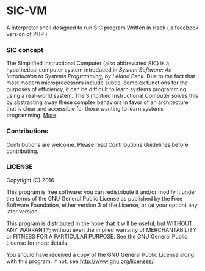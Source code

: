 # SIC-VM
  A interpreter shell designed to run SIC program
  Written in Hack ( a facebook version of PHP )

### SIC concept
  The Simplified Instructional Computer (also abbreviated SIC) is a hypothetical computer system introduced in *System Software: An Introduction to Systems Programming, by Leland Beck.* Due to the fact that most modern microprocessors include subtle, complex functions for the purposes of efficiency, it can be difficult to learn systems programming using a real-world system. The Simplified Instructional Computer solves this by abstracting away these complex behaviors in favor of an architecture that is clear and accessible for those wanting to learn systems programming.
  [More](https://en.wikipedia.org/wiki/Simplified_Instructional_Computer)

### Contributions
  Contributions are welcome.
  Please read Contributions Guidelines before contributing.     

### LICENSE
  Copyright (C) 2016

  This program is free software: you can redistribute it and/or modify
  it under the terms of the GNU General Public License as published by
  the Free Software Foundation, either version 3 of the License, or
  (at your option) any later version.

  This program is distributed in the hope that it will be useful,
  but WITHOUT ANY WARRANTY; without even the implied warranty of
  MERCHANTABILITY or FITNESS FOR A PARTICULAR PURPOSE.  See the
  GNU General Public License for more details.

  You should have received a copy of the GNU General Public License
  along with this program.  If not, see [<http://www.gnu.org/licenses/>](http://www.gnu.org/licenses/).
